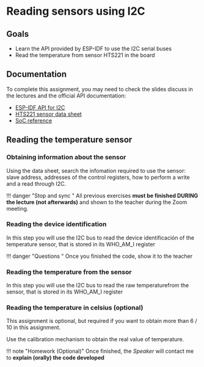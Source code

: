 # Reading sensors using I2C

## Goals

* Learn the API provided by ESP-IDF to use the I2C serial buses
* Read the temperature from sensor HTS221 in the board

## Documentation

To complete this assignment, you may need to check the slides discuss in the lectures and the official API documentation:

* [ESP-IDF API for I2C](https://docs.espressif.com/projects/esp-idf/en/latest/esp32/api-reference/peripherals/i2c.html)
* [HTS221 sensor data sheet](https://www.st.com/resource/en/datasheet/hts221.pdf)
* [SoC reference](https://docs.espressif.com/projects/espressif-esp-iot-solution/en/latest/hw-reference/ESP32-MeshKit-Sense_guide.html)

## Reading the temperature sensor

### Obtaining information about the sensor

Using the data sheet, search the infomation required to use the sensor: slave address, addresses of the control registers, how to perform a write and a read through I2C.


!!! danger "Stop and sync "
     All previous exercises **must be finished DURING the lecture (not afterwards)** and shown to the teacher during the Zoom meeting. 

### Reading the device identification

In this step you will use the I2C bus to read the device identificación of the temperature sensor, that is stored in its WHO_AM_I register


!!! danger "Questions "
     Once you finished the code, show it to the teacher

### Reading the temperature from the sensor

In this step you will use the I2C bus to read the raw temperaturefrom the sensor, that is stored in its WHO_AM_I register

### Reading the temperature in celsius (optional)

This assignment is optional, but required if you want to obtain more than 6 / 10 in this assignment. 

Use the calibration mechanism to obtain the real value of temperature.

!!! note "Homework (Optional)"
	Once finished, the *Speaker* will contact me to **explain (orally) the code developed**
	






